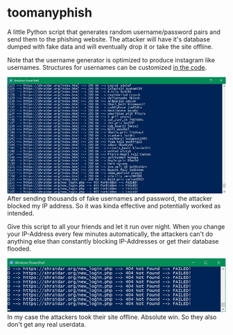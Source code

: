 # toomanyphish
A little Python script that generates random username/password pairs
and send them to the phishing website. The attacker will have it's database
dumped with fake data and will eventually drop it or take the site offline.

Note that the username generator is optimized to produce instagram like usernames.
Structures for usernames can be customized [in the code](/toomanyphish.py#L60).

![My IP was blocked by the attacker](img/spamuntilblocked.jpg)
After sending thousands of fake usernames and password, the attacker blocked my IP address.
So it was kinda effective and potentially worked as intended.

Give this script to all your friends and let it run over night.
When you change your IP-Address every few minutes automatically,
the attackers can't do anything else than constantly blocking IP-Addresses or get their database flooded.

![They took their site offline](img/siteoffline.jpg)
In my case the attackers took their site offline. Absolute win.
So they also don't get any real userdata.
